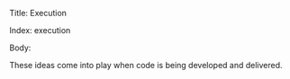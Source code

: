 Title: Execution

Index: execution

Body:

These ideas come into play when code is being developed and delivered.
